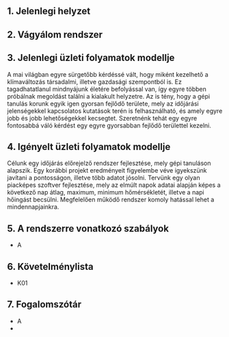 ## 1. Jelenlegi helyzet


## 2. Vágyálom rendszer


## 3. Jelenlegi üzleti folyamatok modellje
A mai világban egyre sürgetőbb kérdéssé vált, hogy miként kezelhető a klímaváltozás társadalmi, illetve gazdasági szempontból is.
Ez tagadhatatlanul mindnyájunk életére befolyással van, így egyre többen próbálnak megoldást találni a kialakult helyzetre.
Az is tény, hogy a gépi tanulás korunk egyik igen gyorsan fejlődő területe, mely az időjárási jelenségekkel kapcsolatos kutatások
terén is felhasználható, és amely egyre jobb és jobb lehetőségekkel kecsegtet.
Szeretnénk tehát egy egyre fontosabbá váló kérdést egy egyre gyorsabban fejlődő területtel kezelni.

## 4. Igényelt üzleti folyamatok modellje
Célunk egy időjárás előrejelző rendszer fejlesztése, mely gépi tanuláson alapszik.
Egy korábbi projekt eredményeit figyelembe véve igyekszünk javítani a pontosságon, illetve több adatot jósolni.
Tervünk egy olyan piacképes szoftver fejlesztése, mely az elmúlt napok adatai alapján képes a következő nap
átlag, maximum, minimum hőmérsékletét, illetve a napi hőingást becsülni.
Megfelelően működő rendszer komoly hatással lehet a mindennapjainkra.

## 5. A rendszerre vonatkozó szabályok
- A 

## 6. Követelménylista
- K01 

## 7. Fogalomszótár

- A
- 
